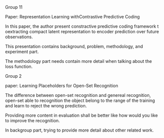 Group 11

Paper: Representation Learning withContrastive Predictive Coding

In this paper, the author present constractive predictive coding framework t oextracting compact latent representation to encoder prediction over future observations.

This presentation contains background, problem, methodology, and experiment part.

The methodology part needs contain more detail when talking about the loss function.







Group 2

paper: Learning Placeholders for Open-Set Recognition

The difference between open-set recognition and genereal recognition, open-set able to recognition the object belong to the range of the training and learn to reject the wrong prediction.

Providing more content in evaluation shall be better like how would you like to improve the recognition.

In backgroup part, trying to provide more detail about other related work.